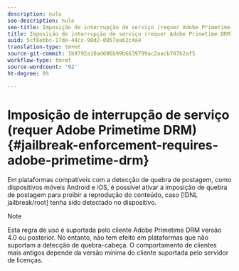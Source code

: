 ```yaml
---
description: nulo
seo-description: nulo
seo-title: Imposição de interrupção de serviço (requer Adobe Primetime DRM)
title: Imposição de interrupção de serviço (requer Adobe Primetime DRM)
uuid: 5cf8ebbc-17de-44cc-90d2-0857ea62c4a4
translation-type: tm+mt
source-git-commit: 1b9792a10ad606b99b6639799ac2aacb707b2af5
workflow-type: tm+mt
source-wordcount: '92'
ht-degree: 0%

---
```



# Imposição de interrupção de serviço (requer Adobe Primetime DRM){#jailbreak-enforcement-requires-adobe-primetime-drm}

Em plataformas compatíveis com a detecção de quebra de postagem, como dispositivos móveis Android e iOS, é possível ativar a imposição de quebra de postagem para proibir a reprodução do conteúdo, caso [!DNL jailbreak/root] tenha sido detectado no dispositivo.

>[!NOTE]
>
>Esta regra de uso é suportada pelo cliente Adobe Primetime DRM versão 4.0 ou posterior. No entanto, não tem efeito em plataformas que não suportam a detecção de quebra-cabeça. O comportamento de clientes mais antigos depende da versão mínima do cliente suportada pelo servidor de licenças.

